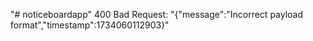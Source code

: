 "# noticeboardapp" 
400 Bad Request: "{"message":"Incorrect payload format","timestamp":1734060112903}"